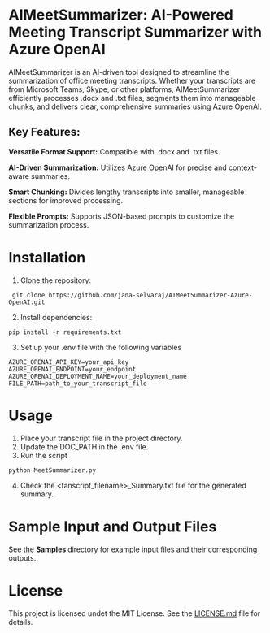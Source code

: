 # AIMeetSummarizer: AI-Powered Meeting Transcript Summarizer with Azure OpenAI

AIMeetSummarizer is an AI-driven tool designed to streamline the summarization of office meeting transcripts. Whether your transcripts are from Microsoft Teams, Skype, or other platforms, AIMeetSummarizer efficiently processes .docx and .txt files, segments them into manageable chunks, and delivers clear, comprehensive summaries using Azure OpenAI.

## Key Features:

**Versatile Format Support:** Compatible with .docx and .txt files.<br>

**AI-Driven Summarization:** Utilizes Azure OpenAI for precise and context-aware summaries. <br>

**Smart Chunking:** Divides lengthy transcripts into smaller, manageable sections for improved processing. <br>

**Flexible Prompts:** Supports JSON-based prompts to customize the summarization process. <br>

# Installation

1. Clone the repository:
```
 git clone https://github.com/jana-selvaraj/AIMeetSummarizer-Azure-OpenAI.git
```

2. Install dependencies:
```   
pip install -r requirements.txt
```
3. Set up your .env file with the following variables
```
AZURE_OPENAI_API_KEY=your_api_key
AZURE_OPENAI_ENDPOINT=your_endpoint
AZURE_OPENAI_DEPLOYMENT_NAME=your_deployment_name
FILE_PATH=path_to_your_transcript_file
```
# Usage
1. Place your transcript file in the project directory.
2. Update the DOC_PATH in the .env file.
3. Run the script
```
python MeetSummarizer.py
```
4. Check the <tanscript_filename>_Summary.txt file for the generated summary.
# Sample Input and Output Files

See the <b> Samples </b> directory for example input files and their corresponding outputs.

# License

This project is licensed undet the MIT License. See the <a href="https://github.com/jana-selvaraj/AIMeetSummarizer-Azure-OpenAI/blob/main/LICENSE">LICENSE.md</a> file for details.













